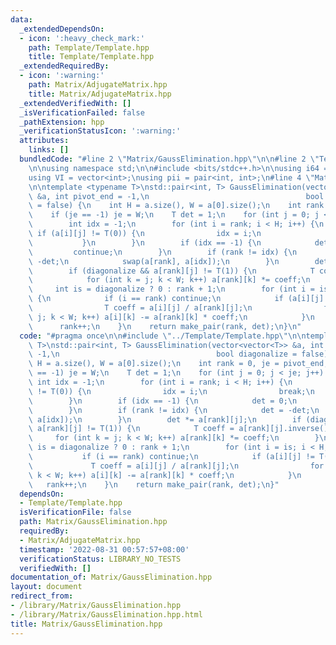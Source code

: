 ```yaml
---
data:
  _extendedDependsOn:
  - icon: ':heavy_check_mark:'
    path: Template/Template.hpp
    title: Template/Template.hpp
  _extendedRequiredBy:
  - icon: ':warning:'
    path: Matrix/AdjugateMatrix.hpp
    title: Matrix/AdjugateMatrix.hpp
  _extendedVerifiedWith: []
  _isVerificationFailed: false
  _pathExtension: hpp
  _verificationStatusIcon: ':warning:'
  attributes:
    links: []
  bundledCode: "#line 2 \"Matrix/GaussElimination.hpp\"\n\n#line 2 \"Template/Template.hpp\"\
    \n\nusing namespace std;\n\n#include <bits/stdc++.h>\n\nusing i64 = long long;\n\
    using VI = vector<int>;\nusing pii = pair<int, int>;\n#line 4 \"Matrix/GaussElimination.hpp\"\
    \n\ntemplate <typename T>\nstd::pair<int, T> GaussElimination(vector<vector<T>>\
    \ &a, int pivot_end = -1,\n                                   bool diagonalize\
    \ = false) {\n    int H = a.size(), W = a[0].size();\n    int rank = 0, je = pivot_end;\n\
    \    if (je == -1) je = W;\n    T det = 1;\n    for (int j = 0; j < je; j++) {\n\
    \        int idx = -1;\n        for (int i = rank; i < H; i++) {\n           \
    \ if (a[i][j] != T(0)) {\n                idx = i;\n                break;\n \
    \           }\n        }\n        if (idx == -1) {\n            det = 0;\n   \
    \         continue;\n        }\n        if (rank != idx) {\n            det =\
    \ -det;\n            swap(a[rank], a[idx]);\n        }\n        det *= a[rank][j];\n\
    \        if (diagonalize && a[rank][j] != T(1)) {\n            T coeff = a[rank][j].inverse();\n\
    \            for (int k = j; k < W; k++) a[rank][k] *= coeff;\n        }\n   \
    \     int is = diagonalize ? 0 : rank + 1;\n        for (int i = is; i < H; i++)\
    \ {\n            if (i == rank) continue;\n            if (a[i][j] != T(0)) {\n\
    \                T coeff = a[i][j] / a[rank][j];\n                for (int k =\
    \ j; k < W; k++) a[i][k] -= a[rank][k] * coeff;\n            }\n        }\n  \
    \      rank++;\n    }\n    return make_pair(rank, det);\n}\n"
  code: "#pragma once\n\n#include \"../Template/Template.hpp\"\n\ntemplate <typename\
    \ T>\nstd::pair<int, T> GaussElimination(vector<vector<T>> &a, int pivot_end =\
    \ -1,\n                                   bool diagonalize = false) {\n    int\
    \ H = a.size(), W = a[0].size();\n    int rank = 0, je = pivot_end;\n    if (je\
    \ == -1) je = W;\n    T det = 1;\n    for (int j = 0; j < je; j++) {\n       \
    \ int idx = -1;\n        for (int i = rank; i < H; i++) {\n            if (a[i][j]\
    \ != T(0)) {\n                idx = i;\n                break;\n            }\n\
    \        }\n        if (idx == -1) {\n            det = 0;\n            continue;\n\
    \        }\n        if (rank != idx) {\n            det = -det;\n            swap(a[rank],\
    \ a[idx]);\n        }\n        det *= a[rank][j];\n        if (diagonalize &&\
    \ a[rank][j] != T(1)) {\n            T coeff = a[rank][j].inverse();\n       \
    \     for (int k = j; k < W; k++) a[rank][k] *= coeff;\n        }\n        int\
    \ is = diagonalize ? 0 : rank + 1;\n        for (int i = is; i < H; i++) {\n \
    \           if (i == rank) continue;\n            if (a[i][j] != T(0)) {\n   \
    \             T coeff = a[i][j] / a[rank][j];\n                for (int k = j;\
    \ k < W; k++) a[i][k] -= a[rank][k] * coeff;\n            }\n        }\n     \
    \   rank++;\n    }\n    return make_pair(rank, det);\n}"
  dependsOn:
  - Template/Template.hpp
  isVerificationFile: false
  path: Matrix/GaussElimination.hpp
  requiredBy:
  - Matrix/AdjugateMatrix.hpp
  timestamp: '2022-08-31 00:57:57+08:00'
  verificationStatus: LIBRARY_NO_TESTS
  verifiedWith: []
documentation_of: Matrix/GaussElimination.hpp
layout: document
redirect_from:
- /library/Matrix/GaussElimination.hpp
- /library/Matrix/GaussElimination.hpp.html
title: Matrix/GaussElimination.hpp
---
```

